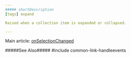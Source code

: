 ```yaml
---
##### shortDescription
[tags] expand

Raised when a collection item is expanded or collapsed.

---
```

Main article: [onSelectionChanged](/Documentation/ApiReference/UI_Components/dxAccordion/Configuration/#onSelectionChanged)

#####See Also#####
#include common-link-handleevents